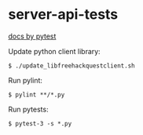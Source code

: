 # server-api-tests

[docs by pytest](https://docs.pytest.org/)

Update python client library:

```
$ ./update_libfreehackquestclient.sh
```

Run pylint:

```
$ pylint **/*.py
```

Run pytests:

```
$ pytest-3 -s *.py
```
